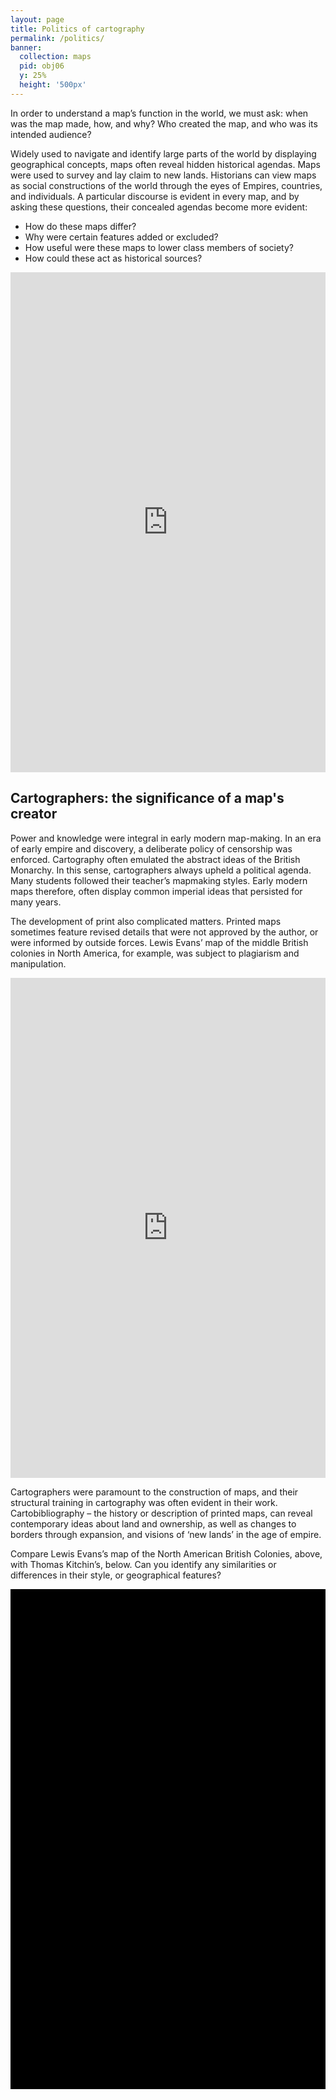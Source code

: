 ```yaml
---
layout: page
title: Politics of cartography
permalink: /politics/
banner:
  collection: maps
  pid: obj06
  y: 25%
  height: '500px'
---
```

In order to understand a map’s function in the world, we must ask: when was the map made, how, and why? Who created the map, and who was its intended audience?

Widely used to navigate and identify large parts of the world by displaying geographical concepts, maps often reveal hidden historical agendas. Maps were used to survey and lay claim to new lands. Historians can view maps as social constructions of the world through the eyes of Empires, countries, and individuals. A particular discourse is evident in every map, and by asking these questions, their concealed agendas become more evident:
- How do these maps differ?
- Why were certain features added or excluded?
- How useful were these maps to lower class members of society?
- How could these act as historical sources? 

<!-- Edit link: https://www.exhibit.so/exhibits/edit/r9Rris8WndcTus1cq8tw -->
<iframe src="https://www.exhibit.so/exhibits/QEGM853RyqgVhT6AneZ1?embedded=true" width="100%" height="800px" allowfullscreen allow="autoplay" frameborder="0"></iframe>

## Cartographers: the significance of a map's creator

Power and knowledge were integral in early modern map-making. In an era of early empire and discovery, a deliberate policy of censorship was enforced. Cartography often emulated the abstract ideas of the British Monarchy. In this sense, cartographers always upheld a political agenda. Many students followed their teacher’s mapmaking styles. Early modern maps therefore, often display common imperial ideas that persisted for many years.

The development of print also complicated matters. Printed maps sometimes feature revised details that were not approved by the author, or were informed by outside forces. Lewis Evans’ map of the middle British colonies in North America, for example, was subject to plagiarism and manipulation. 

<iframe src="https://uv-v4.netlify.app/uv.html#?manifest=https://www.loc.gov/item/74693076/manifest.json&c=0&m=0&cv=0&config=&locales=en-GB:English (GB),cy-GB:Cymraeg,fr-FR:Français (FR),pl-PL:Polski,sv-SE:Svenska&xywh=-1125,0,12021,6233&r=0" width="100%" height="800px" allowfullscreen frameborder="0"></iframe>

Cartographers were paramount to the construction of maps, and their structural training in cartography was often evident in their work. Cartobibliography – the history or description of printed maps, can reveal contemporary ideas about land and ownership, as well as changes to borders through expansion, and visions of ‘new lands’ in the age of empire.  

Compare Lewis Evans’s map of the North American British Colonies, above, with Thomas Kitchin’s, below. Can you identify any similarities or differences in their style, or geographical features?

<div class="uv" data-locale="en-GB:English (GB),cy-GB:Cymraeg" data-config="/config.json" data-uri="https://librarysearch.cardiff.ac.uk/view/iiif/presentation/44WHELF_CAR/12230832620002420/manifest?iiifVersion=2" data-collectionindex="0" data-manifestindex="0" data-sequenceindex="0" data-canvasindex="1" data-xywh="-833,316,7895,3733" data-rotation="0" style="width:100%; height:800px; background-color: #000"></div><script type="text/javascript" id="embedUV" src="https://universalviewer.io/vendor/uv/lib/embed.js"></script><script type="text/javascript">/* wordpress fix */</script>